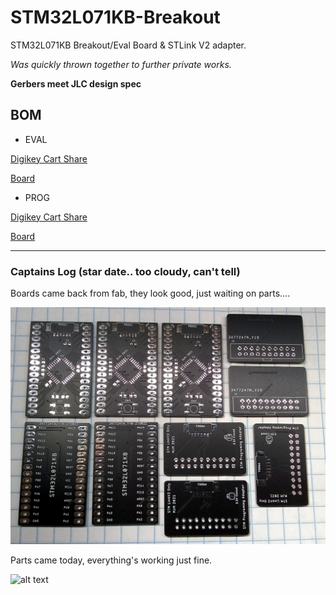 


# STM32L071KB-Breakout
 STM32L071KB Breakout/Eval Board & STLink V2 adapter.
 
*Was quickly thrown together to further private works.*

**Gerbers meet JLC design spec**
 
 ## BOM
* EVAL 

[Digikey Cart Share](https://www.digikey.com/short/h47hrp48)

[Board](https://oshpark.com/shared_projects/n7sNnrIe)

* PROG 

[Digikey Cart Share](https://www.digikey.com/short/nmdddnm9)

[Board](https://oshpark.com/shared_projects/kYvOD2Zq)

---
### Captains Log (star date.. too cloudy, can't tell)

Boards came back from fab, they look good, just waiting on parts....

![alt text](https://github.com/MATTMCCA/STM32L071KB-Breakout/blob/main/IMG/boards.png?raw=true)

Parts came today, everything's working just fine.

![alt text](https://github.com/MATTMCCA/STM32L071KB-Breakout/blob/main/IMG/working_test_OK?raw=true)
